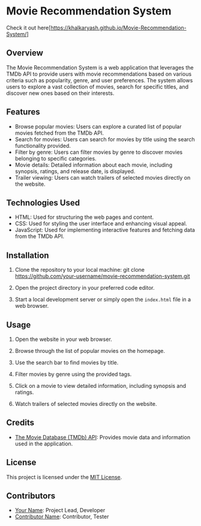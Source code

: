 # Movie Recommendation System

Check it out here[https://khalkaryash.github.io/Movie-Recommendation-System/]

## Overview

The Movie Recommendation System is a web application that leverages the TMDb API to provide users with movie recommendations based on various criteria such as popularity, genre, and user preferences. The system allows users to explore a vast collection of movies, search for specific titles, and discover new ones based on their interests.

## Features

- Browse popular movies: Users can explore a curated list of popular movies fetched from the TMDb API.
- Search for movies: Users can search for movies by title using the search functionality provided.
- Filter by genre: Users can filter movies by genre to discover movies belonging to specific categories.
- Movie details: Detailed information about each movie, including synopsis, ratings, and release date, is displayed.
- Trailer viewing: Users can watch trailers of selected movies directly on the website.

## Technologies Used

- HTML: Used for structuring the web pages and content.
- CSS: Used for styling the user interface and enhancing visual appeal.
- JavaScript: Used for implementing interactive features and fetching data from the TMDb API.

## Installation

1. Clone the repository to your local machine: git clone https://github.com/your-username/movie-recommendation-system.git

2. Open the project directory in your preferred code editor.

3. Start a local development server or simply open the `index.html` file in a web browser.

## Usage

1. Open the website in your web browser.

2. Browse through the list of popular movies on the homepage.

3. Use the search bar to find movies by title.

4. Filter movies by genre using the provided tags.

5. Click on a movie to view detailed information, including synopsis and ratings.

6. Watch trailers of selected movies directly on the website.

## Credits

- [The Movie Database (TMDb) API](https://www.themoviedb.org/documentation/api): Provides movie data and information used in the application.

## License

This project is licensed under the [MIT License](LICENSE).

## Contributors

- [Your Name](https://github.com/your-username): Project Lead, Developer
- [Contributor Name](https://github.com/contributor-username): Contributor, Tester

